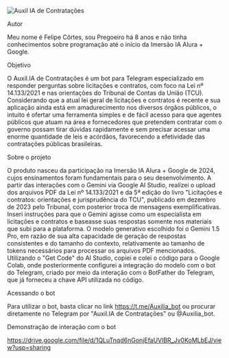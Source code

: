 ![Auxil IA de Contratações](https://github.com/fgcortes/Projeto-da-Imersao-Alura/assets/169413553/a4a267a5-999b-460f-8c95-6740362e0a80)


Autor

Meu nome é Felipe Côrtes, sou Pregoeiro há 8 anos e não tinha conhecimentos sobre programação até o início da Imersão IA Alura + Google.

Objetivo

O Auxil.IA de Contratações é um bot para Telegram especializado em responder perguntas sobre licitações e contratos, com foco na Lei nº 14.133/2021 e nas orientações do Tribunal de Contas da União (TCU). Considerando que a atual lei geral de licitações e contratos é recente e sua aplicação ainda está em amadurecimento nos diversos órgãos públicos, o intuito é ofertar uma ferramenta simples e de fácil acesso para que agentes públicos que atuam na área e fornecedores que pretendem contratar com o governo possam tirar dúvidas rapidamente e sem precisar acessar uma enorme quantidade de leis e acórdãos, favorecendo a efetividade das contratações públicas brasileiras.

Sobre o projeto

O produto nasceu da participação na Imersão IA Alura + Google de 2024, cujos ensinamentos foram fundamentais para o seu desenvolvimento.
A partir das interações com o Gemini via Google AI Studio, realizei o upload dos arquivos PDF da Lei nº 14.133/2021 e da 5ª edição do livro "Licitações e contratos: orientações e jurisprudência do TCU", publicado em dezembro de 2023 pelo Tribunal, com posterior troca de mensagens exemplificativas.
Inseri instruções para que o Gemini agisse como um especialista em licitações e contratos e baseasse suas respostas somente nos materiais que subi para a plataforma.
O modelo generativo escolhido foi o Gemini 1.5 Pro, em razão de sua alta capacidade de geração de respostas consistentes e do tamanho do contexto, relativamente ao tamanho de tokens necessários para processar os arquivos PDF mencionados.
Utilizando o "Get Code" do AI Studio, copiei e colei o código para o Google Colab, onde posteriormente configurei a integração do modelo com o bot do Telegram, criado por meio da interação com o BotFather do Telegram, que já forneceu a chave API utilizada no código.

Acessando o bot

Para utilizar o bot, basta clicar no link https://t.me/Auxilia_bot ou procurar diretamente no Telegram por "Auxil.IA de Contratações" ou @Auxilia_bot.

Demonstração de interação com o bot

https://drive.google.com/file/d/1QLuTnqd6nGonjEfaUVlBR_Jv0KoMLbEJ/view?usp=sharing

